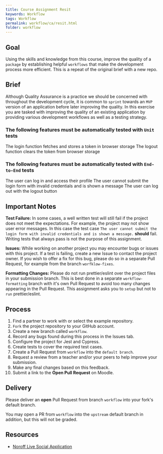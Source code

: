 ```yaml
---
title: Course Assignment Resit
keywords: Workflow
tags: Workflow
permalink: workflow/ca/resit.html
folder: workflow
---
```


## Goal

Using the skills and knowledge from this course, improve the quality of a `package` by establishing helpful `workflows` that make the development process more efficient. This is a repeat of the original brief with a new repo.

## Brief

Although Quality Assurance is a practice we should be concerned with throughout the development cycle, it is common to `sprint` towards an `MVP` version of an application before later improving the quality. In this exercise you are tasked with improving the quality of an existing application by providing various development workflows as well as a testing strategy.

### The following features must be automatically tested with `Unit` tests

<assignment-guideline group="Unit Testing" points="1">The login function fetches and stores a token in browser storage</assignment-guideline>
<assignment-guideline group="Unit Testing" points="1">The logout function clears the token from browser storage</assignment-guideline>

### The following features must be automatically tested with `End-to-End` tests

<assignment-guideline group="E2E Testing" points="1">The user can log in and access their profile</assignment-guideline>
<assignment-guideline group="E2E Testing" points="1">The user cannot submit the login form with invalid credentials and is shown a message</assignment-guideline>
<assignment-guideline group="E2E Testing" points="1">The user can log out with the logout button</assignment-guideline>

## Important Notes

**Test Failure:** In some cases, a well written test will still fail if the project does not meet the expectations. For example, the project may not show user error messages. In this case the test case `The user cannot submit the login form with invalid credentials and is shown a message.` **should** fail. Writing tests that always pass is not the purpose of this assignment.

**Issues:** While working on another project you may encounter bugs or issues with this project. If a test is failing, create a new Issue to contact the project owner. If you wish to offer a fix for this bug, please do so in a separate Pull Request, for example from the branch `worfklow-fixes`.

**Formatting Changes:** Please do not run prettier/eslint over the project files in your submission branch. This is best done in a separate `workflow-formatting` branch with it's own Pull Request to avoid too many changes appearing in the Pull Request. This assignment asks you to `setup` but not to `run` prettier/eslint.

## Process

1. Find a partner to work with or select the example repository.
2. `Fork` the project repository to your GitHub account.
3. Create a new branch called `workflow`.
4. Record any bugs found during this process in the Issues tab.
5. Configure the project for Jest and Cypress.
6. Create tests to cover the required test cases.
7. Create a Pull Request from `workflow` into the `default branch`.
8. Request a review from a teacher and/or your peers to help improve your submission.
9. Make any final changes based on this feedback.
10. Submit a link to the **Open Pull Request** on Moodle.

## Delivery

Please deliver an **open** Pull Request from branch `workflow` into your fork's default branch.

You may open a PR from `workflow` into the `upstream` default branch in addition, but this will not be graded.

## Resources

- [Noroff Live Social Application](https://github.com/NoroffFEU/live-social)
